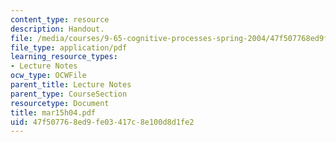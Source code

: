```yaml
---
content_type: resource
description: Handout.
file: /media/courses/9-65-cognitive-processes-spring-2004/47f507768ed9fe03417c8e100d8d1fe2_mar15h04.pdf
file_type: application/pdf
learning_resource_types:
- Lecture Notes
ocw_type: OCWFile
parent_title: Lecture Notes
parent_type: CourseSection
resourcetype: Document
title: mar15h04.pdf
uid: 47f50776-8ed9-fe03-417c-8e100d8d1fe2
---
```

